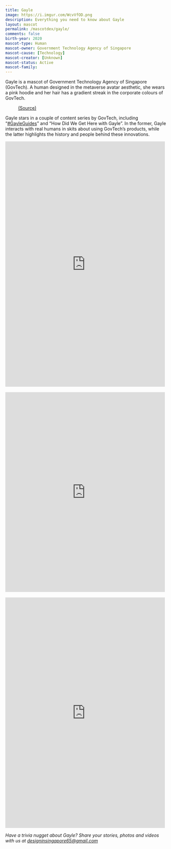 ```yaml
---
title: Gayle
image: https://i.imgur.com/WcvVfOD.png
description: Everything you need to know about Gayle
layout: mascot
permalink: /mascotdex/gayle/
comments: false
birth-year: 2020
mascot-type: Human
mascot-owner: Government Technology Agency of Singapore
mascot-cause: [Technology]
mascot-creator: [Unknown]
mascot-status: Active
mascot-family: 
---
```


Gayle is a mascot of Government Technology Agency of Singapore (GovTech). A human designed in the metaverse avatar aesthetic, she wears a pink hoodie and her hair has a gradient streak in the corporate colours of GovTech.

<figure>
<img src="https://i.imgur.com/R9Tja80.jpg" alt="">
<figcaption><a href="https://www.facebook.com/GovTechSG/posts/-mascots-assemble-youve-seen-our-robots-and-gayle-deliver-you-the-latest-tech-ne/461839979309552/ " target="_blank">(Source)</a></figcaption>
</figure>


Gayle stars in a couple of content series by GovTech, including “<a href="https://www.facebook.com/watch/100064506621767/1373789503278472/ " target="_blank">#GayleGuides</a>” and “How Did We Get Here with Gayle”. In the former, Gayle interacts with real humans in skits about using GovTech’s products, while the latter highlights the history and people behind these innovations.

<div class="fb-post-container">
<iframe src="https://www.facebook.com/plugins/video.php?height=476&href=https%3A%2F%2Fwww.facebook.com%2FGovTechSG%2Fvideos%2F638881491566654%2F&show_text=false&width=267&t=0" width="500" height="766" style="border:none;overflow:hidden" scrolling="no" frameborder="0" allowfullscreen="true" allow="autoplay; clipboard-write; encrypted-media; picture-in-picture; web-share"></iframe>
</div>

<br>

<div class="fb-post-container">
<iframe src="https://www.facebook.com/plugins/post.php?href=https%3A%2F%2Fwww.facebook.com%2FGovTechSG%2Fposts%2Fpfbid02xSN65mx4V6YUqehY1bNbtek8xG7hsxgmFgKtzznEkF2GjHoCpJ5619hhQn1csSRSl&show_text=true&width=500" width="500" height="624" style="border:none;overflow:hidden" scrolling="no" frameborder="0" allowfullscreen="true" allow="autoplay; clipboard-write; encrypted-media; picture-in-picture; web-share"></iframe>
</div>

<br>

<div class="fb-post-container">
<iframe src="https://www.facebook.com/plugins/post.php?href=https%3A%2F%2Fwww.facebook.com%2FGovTechSG%2Fposts%2Fpfbid0bAjBPfN346yDKS826Tazh4hkfuCiEZ33p5vcHPQKGqeTqyvVKMgnyPpPKS26ikS5l&show_text=true&width=500" width="500" height="720" style="border:none;overflow:hidden" scrolling="no" frameborder="0" allowfullscreen="true" allow="autoplay; clipboard-write; encrypted-media; picture-in-picture; web-share"></iframe>
</div>

<i>Have a trivia nugget about Gayle? Share your stories, photos and videos with us at designinsingapore65@gmail.com</i>
